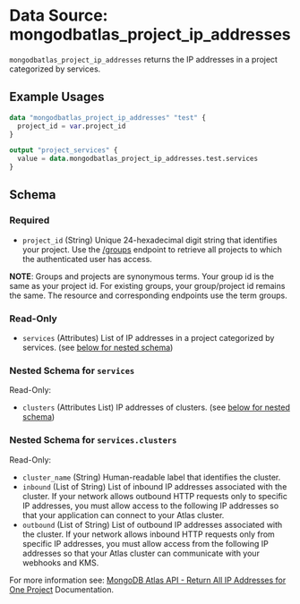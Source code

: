 # Data Source: mongodbatlas_project_ip_addresses

`mongodbatlas_project_ip_addresses` returns the IP addresses in a project categorized by services.

## Example Usages
```terraform
data "mongodbatlas_project_ip_addresses" "test" {
  project_id = var.project_id
}

output "project_services" {
  value = data.mongodbatlas_project_ip_addresses.test.services
}
```

<!-- schema generated by tfplugindocs -->
## Schema

### Required

- `project_id` (String) Unique 24-hexadecimal digit string that identifies your project. Use the [/groups](#tag/Projects/operation/listProjects) endpoint to retrieve all projects to which the authenticated user has access.

**NOTE**: Groups and projects are synonymous terms. Your group id is the same as your project id. For existing groups, your group/project id remains the same. The resource and corresponding endpoints use the term groups.

### Read-Only

- `services` (Attributes) List of IP addresses in a project categorized by services. (see [below for nested schema](#nestedatt--services))

<a id="nestedatt--services"></a>
### Nested Schema for `services`

Read-Only:

- `clusters` (Attributes List) IP addresses of clusters. (see [below for nested schema](#nestedatt--services--clusters))

<a id="nestedatt--services--clusters"></a>
### Nested Schema for `services.clusters`

Read-Only:

- `cluster_name` (String) Human-readable label that identifies the cluster.
- `inbound` (List of String) List of inbound IP addresses associated with the cluster. If your network allows outbound HTTP requests only to specific IP addresses, you must allow access to the following IP addresses so that your application can connect to your Atlas cluster.
- `outbound` (List of String) List of outbound IP addresses associated with the cluster. If your network allows inbound HTTP requests only from specific IP addresses, you must allow access from the following IP addresses so that your Atlas cluster can communicate with your webhooks and KMS.

For more information see: [MongoDB Atlas API - Return All IP Addresses for One Project](https://www.mongodb.com/docs/atlas/reference/api-resources-spec/v2/#tag/Projects/operation/returnAllIPAddresses) Documentation.
